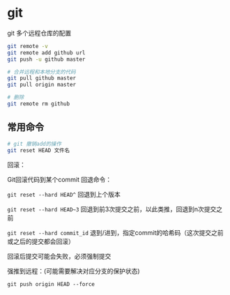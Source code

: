 # git

git 多个远程仓库的配置

```bash
git remote -v
git remote add github url
git push -u github master

# 合并远程和本地分支的代码
git pull github master
git pull origin master

# 删除
git remote rm github
```

## 常用命令

```bash
# git 撤销add的操作
git reset HEAD 文件名
```

回滚：

Git回滚代码到某个commit 回退命令：

`git reset --hard HEAD^` 回退到上个版本

`git reset --hard HEAD~3` 回退到前3次提交之前，以此类推，回退到n次提交之前

`git reset --hard commit_id` 退到/进到，指定commit的哈希码（这次提交之前或之后的提交都会回滚）

回滚后提交可能会失败，必须强制提交

强推到远程：(可能需要解决对应分支的保护状态)

`git push origin HEAD --force`
